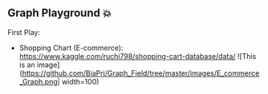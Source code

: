 ## Graph Playground  :boom: 

First Play: 
- Shopping Chart (E-commerce): https://www.kaggle.com/ruchi798/shopping-cart-database/data/
![This is an image](https://github.com/BiaPri/Graph_Field/tree/master/images/E_commerce_Graph.png| width=100)
